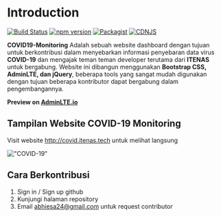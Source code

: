 Introduction
============

[![Build Status](https://img.shields.io/travis/ColorlibHQ/AdminLTE/master.svg)](https://travis-ci.org/ColorlibHQ/AdminLTE)
[![npm version](https://img.shields.io/npm/v/admin-lte/latest.svg)](https://www.npmjs.com/package/admin-lte)
[![Packagist](https://img.shields.io/packagist/v/almasaeed2010/adminlte.svg)](https://packagist.org/packages/almasaeed2010/adminlte)
[![CDNJS](https://img.shields.io/cdnjs/v/admin-lte.svg)](https://cdnjs.com/libraries/admin-lte)

**COVID19-Monitoring** Adalah sebuah website dashboard dengan tujuan untuk berkontribusi dalam menyebarkan informasi penyebaran data virus **COVID-19** dan mengajak teman teman developer terutama dari **ITENAS** untuk bergabung. Website ini dibangun menggunakan **Bootstrap CSS, AdminLTE, dan jQuery**, beberapa tools yang sangat mudah digunakan dengan tujuan beberapa kontributor dapat bergabung dalam pengembangannya.

**Preview on [AdminLTE.io](https://adminlte.io/themes/v3)**

Tampilan Website COVID-19 Monitoring
------------------------------------
Visit website http://covid.itenas.tech untuk melihat langsung

!["COVID-19"](https://i.ibb.co/fH0qtBv/Screenshot-at-Mar-26-16-54-37.png "COVID-19")

Cara Berkontribusi
------------------
1. Sign in / Sign up github
2. Kunjungi halaman repository
3. Email abhiesa24@gmail.com untuk request contributor


